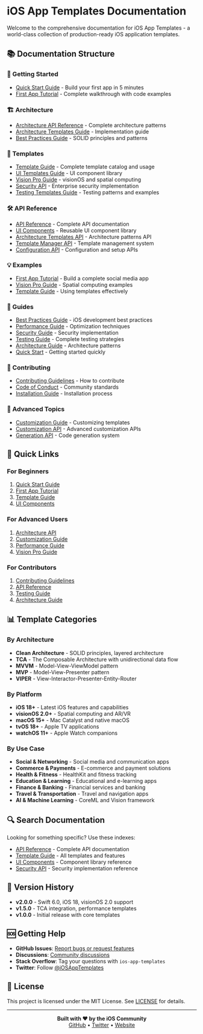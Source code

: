 # iOS App Templates Documentation

Welcome to the comprehensive documentation for iOS App Templates - a world-class collection of production-ready iOS application templates.

## 📚 Documentation Structure

### 🚀 Getting Started
- [Quick Start Guide](./Guides/QuickStart.md) - Build your first app in 5 minutes
- [First App Tutorial](./FirstApp.md) - Complete walkthrough with code examples

### 🏗️ Architecture
- [Architecture API Reference](./ArchitectureAPI.md) - Complete architecture patterns
- [Architecture Templates Guide](./ArchitectureTemplatesGuide.md) - Implementation guide
- [Best Practices Guide](./BestPracticesGuide.md) - SOLID principles and patterns

### 📱 Templates
- [Template Guide](./TemplateGuide.md) - Complete template catalog and usage
- [UI Templates Guide](./UITemplatesGuide.md) - UI component library
- [Vision Pro Guide](./VisionProGuide.md) - visionOS and spatial computing
- [Security API](./SecurityAPI.md) - Enterprise security implementation
- [Testing Templates Guide](./TestingTemplatesGuide.md) - Testing patterns and examples

### 🛠️ API Reference
- [API Reference](./API-Reference.md) - Complete API documentation
- [UI Components](./UIComponents.md) - Reusable UI component library
- [Architecture Templates API](./ArchitectureTemplatesAPI.md) - Architecture patterns API
- [Template Manager API](./TemplateManagerAPI.md) - Template management system
- [Configuration API](./ConfigurationAPI.md) - Configuration and setup APIs

### 💡 Examples
- [First App Tutorial](./FirstApp.md) - Build a complete social media app
- [Vision Pro Guide](./VisionProGuide.md) - Spatial computing examples
- [Template Guide](./TemplateGuide.md) - Using templates effectively

### 📖 Guides
- [Best Practices Guide](./BestPracticesGuide.md) - iOS development best practices
- [Performance Guide](./Guides/PerformanceGuide.md) - Optimization techniques
- [Security Guide](./Guides/SecurityGuide.md) - Security implementation
- [Testing Guide](./Guides/TestingGuide.md) - Complete testing strategies
- [Architecture Guide](./Guides/ArchitectureGuide.md) - Architecture patterns
- [Quick Start](./Guides/QuickStart.md) - Getting started quickly

### 🤝 Contributing
- [Contributing Guidelines](../CONTRIBUTING.md) - How to contribute
- [Code of Conduct](../CODE_OF_CONDUCT.md) - Community standards
- [Installation Guide](./Guides/Installation.md) - Installation process

### 🔧 Advanced Topics
- [Customization Guide](./CustomizationGuide.md) - Customizing templates
- [Customization API](./CustomizationAPI.md) - Advanced customization APIs
- [Generation API](./GenerationAPI.md) - Code generation system

## 🎯 Quick Links

### For Beginners
1. [Quick Start Guide](./Guides/QuickStart.md)
2. [First App Tutorial](./FirstApp.md)
3. [Template Guide](./TemplateGuide.md)
4. [UI Components](./UIComponents.md)

### For Advanced Users
1. [Architecture API](./ArchitectureAPI.md)
2. [Customization Guide](./CustomizationGuide.md)
3. [Performance Guide](./Guides/PerformanceGuide.md)
4. [Vision Pro Guide](./VisionProGuide.md)

### For Contributors
1. [Contributing Guidelines](../CONTRIBUTING.md)
2. [API Reference](./API-Reference.md)
3. [Testing Guide](./Guides/TestingGuide.md)
4. [Architecture Guide](./Guides/ArchitectureGuide.md)

## 📊 Template Categories

### By Architecture
- **Clean Architecture** - SOLID principles, layered architecture
- **TCA** - The Composable Architecture with unidirectional data flow
- **MVVM** - Model-View-ViewModel pattern
- **MVP** - Model-View-Presenter pattern
- **VIPER** - View-Interactor-Presenter-Entity-Router

### By Platform
- **iOS 18+** - Latest iOS features and capabilities
- **visionOS 2.0+** - Spatial computing and AR/VR
- **macOS 15+** - Mac Catalyst and native macOS
- **tvOS 18+** - Apple TV applications
- **watchOS 11+** - Apple Watch companions

### By Use Case
- **Social & Networking** - Social media and communication apps
- **Commerce & Payments** - E-commerce and payment solutions
- **Health & Fitness** - HealthKit and fitness tracking
- **Education & Learning** - Educational and e-learning apps
- **Finance & Banking** - Financial services and banking
- **Travel & Transportation** - Travel and navigation apps
- **AI & Machine Learning** - CoreML and Vision framework

## 🔍 Search Documentation

Looking for something specific? Use these indexes:

- [API Reference](./API-Reference.md) - Complete API documentation
- [Template Guide](./TemplateGuide.md) - All templates and features
- [UI Components](./UIComponents.md) - Component library reference
- [Security API](./SecurityAPI.md) - Security implementation reference

## 📝 Version History

- **v2.0.0** - Swift 6.0, iOS 18, visionOS 2.0 support
- **v1.5.0** - TCA integration, performance templates
- **v1.0.0** - Initial release with core templates

## 🆘 Getting Help

- **GitHub Issues**: [Report bugs or request features](https://github.com/yourusername/iOSAppTemplates/issues)
- **Discussions**: [Community discussions](https://github.com/yourusername/iOSAppTemplates/discussions)
- **Stack Overflow**: Tag your questions with `ios-app-templates`
- **Twitter**: Follow [@iOSAppTemplates](https://twitter.com/iOSAppTemplates)

## 📄 License

This project is licensed under the MIT License. See [LICENSE](../LICENSE) for details.

---

<div align="center">
  <strong>Built with ❤️ by the iOS Community</strong>
  <br>
  <a href="https://github.com/yourusername/iOSAppTemplates">GitHub</a> •
  <a href="https://twitter.com/iOSAppTemplates">Twitter</a> •
  <a href="https://iosapptemplates.dev">Website</a>
</div>

